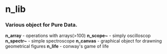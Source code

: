 # n_lib
### Various object for Pure Data.
**n_array** - operations with arrays(>100)
**n_scope~** - simply oscilloscop
**n_spectr~** - simple spectroscope
**n_canvas** - graphical object for drawning geometrical figures
**n_life** - conway's game of life


